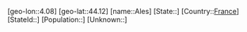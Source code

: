 ﻿---
location: [44.12,4.08]
type: City
tags:
- geo/City


SpocWebEntityId: 28725
isDeleted: false
confidential: public

---
[geo-lon::4.08]
[geo-lat::44.12]
[name::Ales]
[State::]
[Country::[France](geo/Continent/Europe/France.md)]
[StateId::]
[Population::]
[Unknown::]

